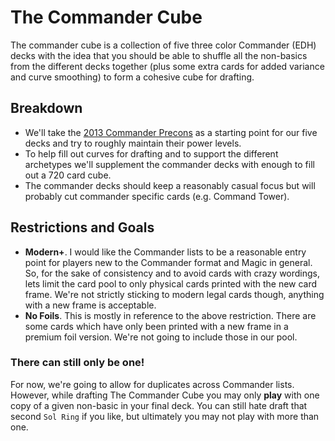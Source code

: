 # The Commander Cube

The commander cube is a collection of five three color Commander (EDH) decks
with the idea that you should be able to shuffle all the non-basics from the
different decks together (plus some extra cards for added variance and curve
smoothing) to form a cohesive cube for drafting.

## Breakdown

- We'll take the [2013 Commander Precons][1] as a starting point for our five
  decks and try to roughly maintain their power levels.
- To help fill out curves for drafting and to support the different archetypes
  we'll supplement the commander decks with enough to fill out a 720 card cube.
- The commander decks should keep a reasonably casual focus but will probably
  cut commander specific cards (e.g. Command Tower).

## Restrictions and Goals

- __Modern+__. I would like the Commander lists to be a reasonable entry point
  for players new to the Commander format and Magic in general. So, for the sake
  of consistency and to avoid cards with crazy wordings, lets limit the card
  pool to only physical cards printed with the new card frame.  We're not
  strictly sticking to modern legal cards though, anything with a new frame
  is acceptable.
- __No Foils__. This is mostly in reference to the above restriction. There are
  some cards which have only been printed with a new frame in a premium foil
  version. We're not going to include those in our pool.

### There can still only be one!

For now, we're going to allow for duplicates across Commander lists. However,
while drafting The Commander Cube you may only __play__ with one copy of a given
non-basic in your final deck. You can still hate draft that second `Sol Ring` if
you like, but ultimately you may not play with more than one.

[1]: http://www.wizards.com/magic/magazine/article.aspx?x=mtg/daily/feature/269c "2013 Commander Precons"
